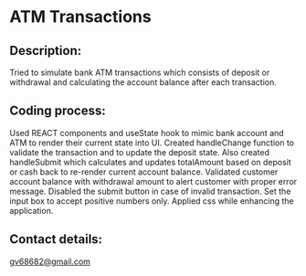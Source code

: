 # ATM Transactions

## Description:
Tried to simulate bank ATM transactions which consists of deposit or withdrawal and calculating the account balance after each transaction.

## Coding process:
Used REACT components and useState hook to mimic bank account and ATM to render their current state into UI. Created handleChange function to validate the transaction and to update the deposit state. Also created handleSubmit which calculates and updates totalAmount based on deposit or cash back to re-render current account balance.
Validated customer account balance with withdrawal amount to alert customer with proper error message. Disabled the submit button in case of invalid transaction.
Set the input box to accept positive numbers only. Applied css while enhancing the application.

## Contact details: 
gv68682@gmail.com


